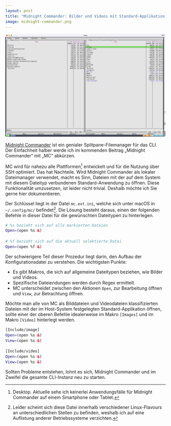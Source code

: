 ```yaml
---
layout: post
title: "Midnight Commander: Bilder und Videos mit Standard-Applikation öffnen"
image: midnight-commander.png
---
```


![](/assets/images/midnight-commander.png)

[Midnight Commander](https://midnight-commander.org/) ist ein genialer Splitpane-Filemanager für das CLI. Der Einfachheit halber werde ich im kommenden Beitrag „Midnight Commander“ mit „MC“ abkürzen.

MC wird für nahezu alle Plattformen[^1] entwickelt und für die Nutzung über SSH optimiert. Das hat Nachteile. Wird Midnight Commander als lokaler Dateimanager verwendet, macht es Sinn, Dateien mit der auf dem System mit diesem Dateityp verbundenen Standard-Anwendung zu öffnen. 
Diese Funktionalität umzusetzen, ist leider nicht trivial. Deshalb möchte ich Sie gerne hier dokumentieren.

Der Schlüssel liegt in der Datei `mc.ext.ini`, welche sich unter macOS in `~/.config/mc/` befindet[^2]. Die Lösung besteht daraus, einen der folgenden Befehle in dieser Datei für die gewünschten Dateitypen zu hinterlegen.

```bash
# %s bezieht sich auf alle markierten Dateien
Open=(open %s &)

# %f bezieht sich auf die aktuell selektierte Datei
Open=(open %f &)
```

Der schwierigere Teil dieser Prozedur liegt darin, den Aufbau der Konfigurationsdatei zu verstehen. Die wichtigsten Punkte:

- Es gibt Makros, die sich auf allgemeine Dateitypen beziehen, wie Bilder und Videos.
- Spezifische Dateiendungen werden durch Regex ermittelt.
- MC unterscheidet zwischen den Aktionen `Open`, zur Bearbeitung öffnen und `View`, zur Betrachtung öffnen.

Möchte man alle von MC als Bilddateien und Videodateien klassifizierten Dateien mit der im Host-System festgelegten Standard-Applikation öffnen, sollte einer der oberen Befehle idealerweise im Makro `[Images]` und im Makro `[Video]` hinterlegt werden.

```bash
[Include/image]
Open=(open %s &) 
View=(open %s &)

[Include/video]
Open=(open %s &) 
View=(open %s &)
```

Sollten Probleme entstehen, lohnt es sich, Midnight Commander und im Zweifel die gesamte CLI-Instanz neu zu starten.

[^1]: Desktop. Aktuelle sehe ich keinerlei Anwendungsfälle für Midnight Commander auf einem Smartphone oder Tablet.
[^2]: Leider scheint sich diese Datei innerhalb verschiedener Linux-Flavours an unterschiedlichen Stellen zu befinden, weshalb ich auf eine Auflistung anderer Betriebssysteme verzichten.